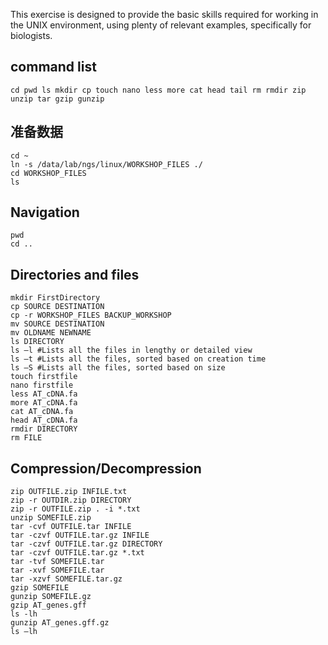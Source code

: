 This exercise is designed to provide the basic skills required for working in the UNIX environment, using plenty of relevant examples, specifically for biologists.
## command list   
`cd pwd ls mkdir cp touch nano less more cat head tail rm rmdir zip unzip tar gzip gunzip`
## 准备数据  
```
cd ~
ln -s /data/lab/ngs/linux/WORKSHOP_FILES ./
cd WORKSHOP_FILES
ls
```
## Navigation  

```
pwd
cd ..
```
## Directories and files  
```
mkdir FirstDirectory
cp SOURCE DESTINATION
cp -r WORKSHOP_FILES BACKUP_WORKSHOP
mv SOURCE DESTINATION
mv OLDNAME NEWNAME
ls DIRECTORY
ls –l #Lists all the files in lengthy or detailed view
ls –t #Lists all the files, sorted based on creation time
ls –S #Lists all the files, sorted based on size
touch firstfile
nano firstfile
less AT_cDNA.fa
more AT_cDNA.fa
cat AT_cDNA.fa
head AT_cDNA.fa
rmdir DIRECTORY
rm FILE

```
## Compression/Decompression  
```
zip OUTFILE.zip INFILE.txt
zip -r OUTDIR.zip DIRECTORY
zip -r OUTFILE.zip . -i *.txt
unzip SOMEFILE.zip
tar -cvf OUTFILE.tar INFILE
tar -czvf OUTFILE.tar.gz INFILE
tar -czvf OUTFILE.tar.gz DIRECTORY
tar -czvf OUTFILE.tar.gz *.txt
tar -tvf SOMEFILE.tar
tar -xvf SOMEFILE.tar
tar -xzvf SOMEFILE.tar.gz
gzip SOMEFILE
gunzip SOMEFILE.gz
gzip AT_genes.gff
ls -lh
gunzip AT_genes.gff.gz
ls –lh
```

